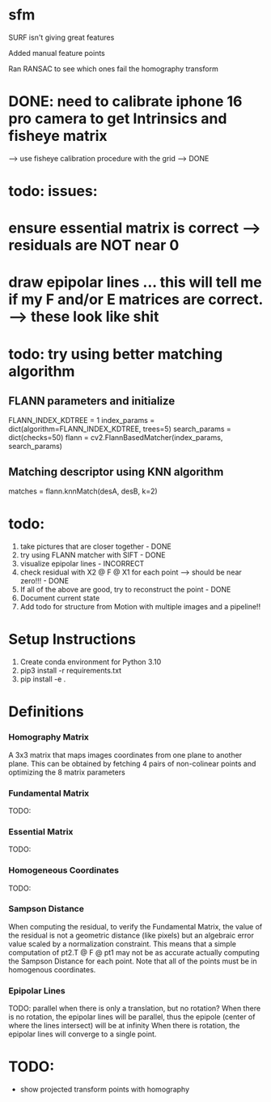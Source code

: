 # sfm


SURF isn't giving great features

Added manual feature points

Ran RANSAC to see which ones fail the homography transform


# DONE: need to calibrate iphone 16 pro camera to get Intrinsics and fisheye matrix
  --> use fisheye calibration procedure with the grid --> DONE



# todo: issues:
# ensure essential matrix is correct --> residuals are NOT near 0
# draw epipolar lines ... this will tell me if my F and/or E matrices are correct. --> these look like shit


# todo: try using better matching algorithm

## FLANN parameters and initialize
FLANN_INDEX_KDTREE = 1
index_params = dict(algorithm=FLANN_INDEX_KDTREE, trees=5)
search_params = dict(checks=50)
flann = cv2.FlannBasedMatcher(index_params, search_params)

## Matching descriptor using KNN algorithm
matches = flann.knnMatch(desA, desB, k=2)


# todo:
1. take pictures that are closer together - DONE
2. try using FLANN matcher with SIFT - DONE
3. visualize epipolar lines - INCORRECT
4. check residual with X2 @ F @ X1 for each point --> should be near zero!!! - DONE
5. If all of the above are good, try to reconstruct the point - DONE
6. Document current state
7. Add todo for structure from Motion with multiple images and a pipeline!!

# Setup Instructions
1. Create conda environment for Python 3.10
2. pip3 install -r requirements.txt
3. pip install -e .

# Definitions

### Homography Matrix
A 3x3 matrix that maps images coordinates from one plane to another plane. This can be obtained by fetching 4 pairs of non-colinear points and optimizing the 8 matrix parameters

### Fundamental Matrix
TODO:

### Essential Matrix
TODO:

### Homogeneous Coordinates
TODO:


### Sampson Distance
When computing the residual, to verify the Fundamental Matrix, the value of the residual is not a geometric distance (like pixels) but an algebraic error value scaled by a normalization constraint.
This means that a simple computation of pt2.T @ F @ pt1 may not be as accurate actually computing the Sampson Distance for each point.
Note that all of the points must be in homogenous coordinates.

### Epipolar Lines
TODO: parallel when there is only a translation, but no rotation?
When there is no rotation, the epipolar lines will be parallel, thus the epipole (center of where the lines intersect) will be at infinity
When there is rotation, the epipolar lines will converge to a single point.

# TODO:
- show projected transform points with homography
